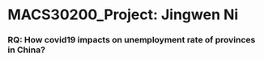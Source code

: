# MACS30200_Project: Jingwen Ni
### RQ: How covid19 impacts on unemployment rate of provinces in China?
